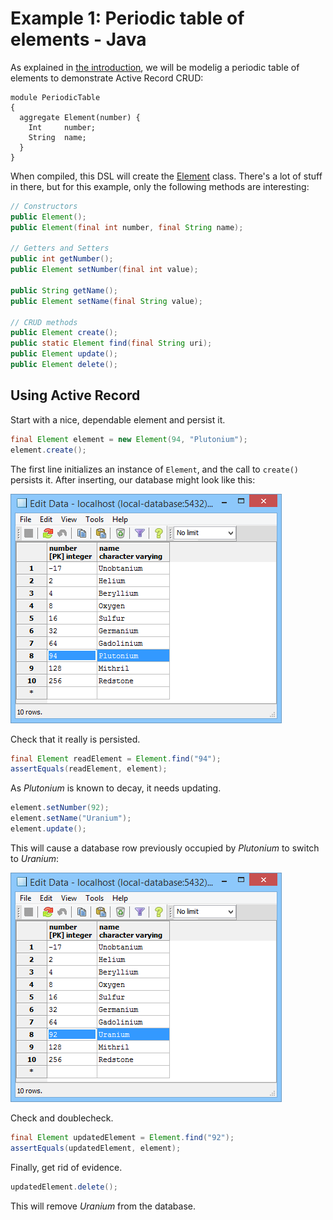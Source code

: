 Example 1: Periodic table of elements - Java
============================================

As explained in [the introduction](../README.md), we will be modelig a periodic table of elements to demonstrate Active Record CRUD:
```
module PeriodicTable
{
  aggregate Element(number) {
    Int     number;
    String  name;
  }
}
```

When compiled, this DSL will create the [Element](src/generated/java/com/dslplatform/examples/PeriodicTable/Element.java "generated Element class") class. There's a lot of stuff in there, but for this example, only the following methods are interesting:

```java
// Constructors
public Element();
public Element(final int number, final String name);

// Getters and Setters
public int getNumber();
public Element setNumber(final int value);

public String getName();
public Element setName(final String value);

// CRUD methods
public Element create();
public static Element find(final String uri);
public Element update();
public Element delete();
```


Using Active Record
-------------------

Start with a nice, dependable element and persist it.
```java
final Element element = new Element(94, "Plutonium");
element.create();
```
The first line initializes an instance of `Element`, and the call to `create()` persists it.
After inserting, our database might look like this:

![Database after inserting](../plutonium-insert.png?raw=true "Database after inserting")


Check that it really is persisted.
```java
final Element readElement = Element.find("94");
assertEquals(readElement, element);
```


As *Plutonium* is known to decay, it needs updating.
```java
element.setNumber(92);
element.setName("Uranium");
element.update();
```
This will cause a database row previously occupied by *Plutonium* to switch to *Uranium*:

![Database after updating](../uranium-update.png?raw=true "Database after updating")


Check and doublecheck.
```java
final Element updatedElement = Element.find("92");
assertEquals(updatedElement, element);
```

Finally, get rid of evidence.
```java
updatedElement.delete();
```
This will remove *Uranium* from the database.
